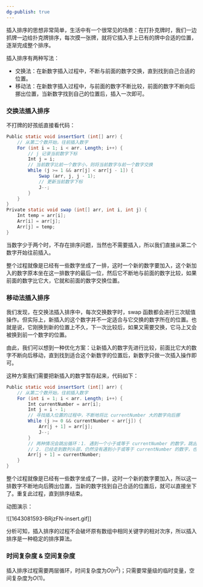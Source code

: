 ```yaml
---
dg-publish: true
---
```

插入排序的思想非常简单，生活中有一个很常见的场景：在打扑克牌时，我们一边抓牌一边给扑克牌排序，每次摸一张牌，就将它插入手上已有的牌中合适的位置，逐渐完成整个排序。

插入排序有两种写法：

- 交换法：在新数字插入过程中，不断与前面的数字交换，直到找到自己合适的位置。
- 移动法：在新数字插入过程中，与前面的数字不断比较，前面的数字不断向后挪出位置，当新数字找到自己的位置后，插入一次即可。

### 交换法插入排序
不打牌的好孩纸直接看代码：

```Java
Public static void insertSort (int[] arr) {
    // 从第二个数开始，往前插入数字
    For (int i = 1; i < arr. Length; i++) {
        // j 记录当前数字下标
        Int j = i;
        // 当前数字比前一个数字小，则将当前数字与前一个数字交换
        While (j >= 1 && arr[j] < arr[j - 1]) {
            Swap (arr, j, j - 1);
            // 更新当前数字下标
            J--;
        }
    }
}
Private static void swap (int[] arr, int i, int j) {
    Int temp = arr[i];
    Arr[i] = arr[j];
    Arr[j] = temp;
}
```
当数字少于两个时，不存在排序问题，当然也不需要插入，所以我们直接从第二个数字开始往前插入。

整个过程就像是已经有一些数字坐成了一排，这时一个新的数字要加入，这个新加入的数字原本坐在这一排数字的最后一位，然后它不断地与前面的数字比较，如果前面的数字比它大，它就和前面的数字交换位置。

### 移动法插入排序
我们发现，在交换法插入排序中，每次交换数字时，swap 函数都会进行三次赋值操作。但实际上，新插入的这个数字并不一定适合与它交换的数字所在的位置。也就是说，它刚换到新的位置上不久，下一次比较后，如果又需要交换，它马上又会被换到前一个数字的位置。

由此，我们可以想到一种优化方案：让新插入的数字先进行比较，前面比它大的数字不断向后移动，直到找到适合这个新数字的位置后，新数字只做一次插入操作即可。

这种方案我们需要把新插入的数字暂存起来，代码如下：

```Java
Public static void insertSort (int[] arr) {
    // 从第二个数开始，往前插入数字
    For (int i = 1; i < arr. Length; i++) {
        Int currentNumber = arr[i];
        Int j = i - 1;
        // 寻找插入位置的过程中，不断地将比 currentNumber 大的数字向后挪
        While (j >= 0 && currentNumber < arr[j]) {
            Arr[j + 1] = arr[j];
            J--;
        }
        // 两种情况会跳出循环：1. 遇到一个小于或等于 currentNumber 的数字，跳出循环，currentNumber 就坐到它后面。
        // 2. 已经走到数列头部，仍然没有遇到小于或等于 currentNumber 的数字，也会跳出循环，此时 j 等于 -1，currentNumber 就坐到数列头部。
        Arr[j + 1] = currentNumber;
    }
}
```
整个过程就像是已经有一些数字坐成了一排，这时一个新的数字要加入，所以这一排数字不断地向后腾出位置，当新的数字找到自己合适的位置后，就可以直接坐下了。重复此过程，直到排序结束。

动图演示：

![[1643081593-BRjzFN-insert.gif]]

分析可知，插入排序的过程不会破坏原有数组中相同关键字的相对次序，所以插入排序是一种稳定的排序算法。

### 时间复杂度 & 空间复杂度
插入排序过程需要两层循环，时间复杂度为$O(n^2)$；只需要常量级的临时变量，空间复杂度为$O (1)$。